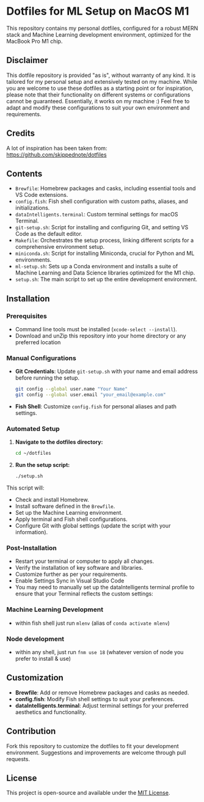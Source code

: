 # Dotfiles for ML Setup on MacOS M1

This repository contains my personal dotfiles, configured for a robust MERN stack and Machine Learning development environment, optimized for the MacBook Pro M1 chip.

## Disclaimer 
This dotfile repository is provided "as is", without warranty of any kind. It is tailored for my personal setup and extensively tested on my machine. While you are welcome to use these dotfiles as a starting point or for inspiration, please note that their functionality on different systems or configurations cannot be guaranteed. Essentially, it works on my machine :) Feel free to adapt and modify these configurations to suit your own environment and requirements. 

## Credits
A lot of inspiration has been taken from: https://github.com/skippednote/dotfiles

## Contents

- `Brewfile`: Homebrew packages and casks, including essential tools and VS Code extensions.
- `config.fish`: Fish shell configuration with custom paths, aliases, and initializations.
- `dataIntelligents.terminal`: Custom terminal settings for macOS Terminal.
- `git-setup.sh`: Script for installing and configuring Git, and setting VS Code as the default editor.
- `Makefile`: Orchestrates the setup process, linking different scripts for a comprehensive environment setup.
- `miniconda.sh`: Script for installing Miniconda, crucial for Python and ML environments.
- `ml-setup.sh`: Sets up a Conda environment and installs a suite of Machine Learning and Data Science libraries optimized for the M1 chip.
- `setup.sh`: The main script to set up the entire development environment.

## Installation

### Prerequisites

- Command line tools must be installed (`xcode-select --install`).
- Download and unZip this repository into your home directory or any preferred location


### Manual Configurations

- **Git Credentials**: Update `git-setup.sh` with your name and email address before running the setup.
  ```bash
  git config --global user.name "Your Name"
  git config --global user.email "your_email@example.com"
  ```
- **Fish Shell**: Customize `config.fish` for personal aliases and path settings.

### Automated Setup

1. **Navigate to the dotfiles directory:**
   ```bash
   cd ~/dotfiles
   ```

2. **Run the setup script:**
   ```bash
   ./setup.sh
   ```

This script will:
- Check and install Homebrew.
- Install software defined in the `Brewfile`.
- Set up the Machine Learning environment.
- Apply terminal and Fish shell configurations.
- Configure Git with global settings (update the script with your information).


### Post-Installation

- Restart your terminal or computer to apply all changes.
- Verify the installation of key software and libraries.
- Customize further as per your requirements.
- Enable Settings Sync in Visual Studio Code
- You may need to manually set up the dataIntelligents terminal profile to ensure that your Terminal reflects the custom settings:

### Machine Learning Development
- within fish shell just run `mlenv` (alias of `conda activate mlenv`)

### Node development
- within any shell, just run `fnm use 18` (whatever version of node you prefer to install & use)

## Customization

- **Brewfile**: Add or remove Homebrew packages and casks as needed.
- **config.fish**: Modify Fish shell settings to suit your preferences.
- **dataIntelligents.terminal**: Adjust terminal settings for your preferred aesthetics and functionality.

## Contribution

Fork this repository to customize the dotfiles to fit your development environment. Suggestions and improvements are welcome through pull requests.

## License

This project is open-source and available under the [MIT License](LICENSE).

